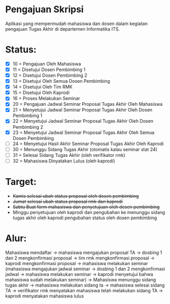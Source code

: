 # Pengajuan Skripsi
Aplikasi yang mempermudah mahasiswa dan dosen dalam kegiatan pengajuan Tugas Akhir di departemen Informatika ITS.

Status:
===
- [x] 10 = Pengajuan Oleh Mahasiswa
- [x] 11 = Disetujui Dosen Pembimbing 1
- [x] 12 = Disetujui Dosen Pembimbing 2
- [x] 13 = Disetujui Oleh Semua Dosen Pembimbing
- [x] 14 = Disetujui Oleh Tim RMK
- [x] 15 = Disetujui Oleh Kaprodi
- [x] 16 = Proses Melakukan Seminar
- [x] 20 = Pengajuan Jadwal Seminar Proposal Tugas Akhir Oleh Mahasiswa
- [x] 21 = Menyetujui Jadwal Seminar Proposal Tugas Akhir Oleh Dosen Pembimbing 1
- [x] 22 = Menyetujui Jadwal Seminar Proposal Tugas Akhir Oleh Dosen Pembimbing 2
- [x] 23 = Menyetujui Jadwal Seminar Proposal Tugas Akhir Oleh Semua Dosen Pembimbing
- [ ] 24 = Menyetujui Hasil Akhir Seminar Proposal Tugas Akhir Oleh Kaprodi
- [ ] 30 = Menunggu Sidang Tugas Akhir (otomatis kalau seminar stat 24)
- [ ] 31 = Selesai Sidang Tugas Akhir (oleh verifikator rmk)
- [ ] 32 = Mahasiswa Dinyatakan Lulus (oleh kaprodi) 

Target:
===
- ~~Kamis selesai ubah status proposal oleh dosen pembimbing~~
- ~~Jumat selesai ubah status proposal rmk dan kaprodi~~
- ~~Sabtu Buat form mahasiswa dan penyetujuan oleh desen pembimbing~~
- Minggu penyetujuan oleh kaprodi dan pengubahan ke menunggu sidang tugas akhir oleh kaprodi pengubahan status oleh dosen pembimbing

Alur:
===
Mahasiswa mendaftar -> mahasiswa mengajukan proposal TA -> dosbing 1 dan 2 mengkonfirmasi proposal -> tim rmk mengkonfirmasi proposal -> kaprodi mengkonfirmasi proposal -> mahasiswa melakukan seminar (mahasiswa mengajukan jadwal seminar -> dosbing 1 dan 2 mengkonfirmasi jadwal -> mahasiswa melakukan seminar -> kaprodi menyetujui bahwa mahasiswa sudah melakukan seminar) -> Mahasiswa menunggu sidang tugas akhir -> mahasiswa melakukan sidang ta -> mahasiswa selesai sidang TA -> verifikator rmk menyatakan mahasiswa telah melakukan sidang TA -> kaprodi menyatakan mahasiswa lulus